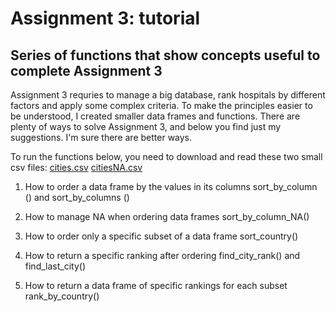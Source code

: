 # Assignment 3: tutorial
## Series of functions that show concepts useful to complete Assignment 3

Assignment 3 requries to manage a big database, rank hospitals by different factors and apply some complex criteria.
To make the principles easier to be understood, I created smaller data frames and functions.
There are plenty of ways to solve Assignment 3, and below you find just my suggestions. I'm sure there are better ways.

To run the functions below, you need to download and read these two small csv files:
[cities.csv](cities.csv)
[citiesNA.csv](citiesNA.csv)

1) How to order a data frame by the values in its columns
sort_by_column () and sort_by_columns ()

2) How to manage NA when ordering data frames
sort_by_column_NA()

3) How to order only a specific subset of a data frame
sort_country()

4) How to return a specific ranking after ordering
find_city_rank() and find_last_city()

5) How to return a data frame of specific rankings for each subset
rank_by_country()
